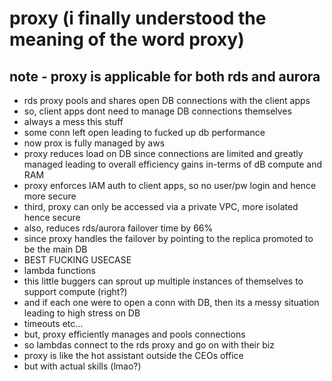 # proxy (i finally understood the meaning of the word proxy)

## note - proxy is applicable for both rds and aurora 

- rds proxy pools and shares open DB connections with the client apps
- so, client apps dont need to manage DB connections themselves
- always a mess this stuff
- some conn left open leading to fucked up db performance
- now prox is fully managed by aws
- proxy reduces load on DB since connections are limited and greatly managed leading to overall efficiency gains in-terms of dB compute and RAM
- proxy enforces IAM auth to client apps, so no user/pw login and hence more secure
- third, proxy can only be accessed via a private VPC, more isolated hence secure
- also, reduces rds/aurora failover time by 66%
- since proxy handles the failover by pointing to the replica promoted to be the main DB
- BEST FUCKING USECASE
- lambda functions
- this little buggers can sprout up multiple instances of themselves to support compute (right?)
- and if each one were to open a conn with DB, then its a messy situation leading to high stress on DB
- timeouts etc...
- but, proxy efficiently manages and pools connections
- so lambdas connect to the rds proxy and go on with their biz
- proxy is like the hot assistant outside the CEOs office
- but with actual skills (lmao?)
